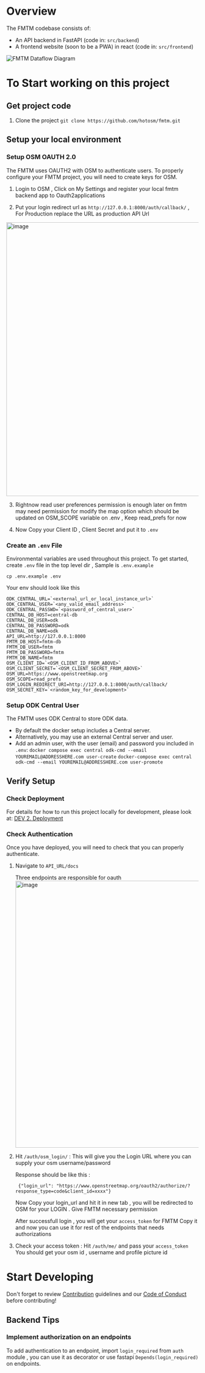 # Overview

The FMTM codebase consists of:

- An API backend in FastAPI (code in: `src/backend`)
- A frontend website (soon to be a PWA) in react (code in: `src/frontend`)

![FMTM Dataflow Diagram](https://github.com/hotosm/fmtm/blob/main/docs/dataflow.dia)

# To Start working on this project

## Get project code

1. Clone the project `git clone https://github.com/hotosm/fmtm.git`

## Setup your local environment

### Setup OSM OAUTH 2.0

The FMTM uses OAUTH2 with OSM to authenticate users. To properly configure your FMTM project, you will need to create keys for OSM.

1. Login to OSM , Click on My Settings and register your local fmtm backend app to Oauth2applications

2. Put your login redirect url as `http://127.0.0.1:8000/auth/callback/` , For Production replace the URL as production API Url

<img width="716" alt="image" src="https://user-images.githubusercontent.com/36752999/216319298-1444a62f-ba6b-4439-bb4f-2075fdf03291.png">

3. Rightnow read user preferences permission is enough later on fmtm may need permission for modify the map option which should be updated on OSM_SCOPE variable on .env , Keep read_prefs for now

4. Now Copy your Client ID , Client Secret and put it to `.env`

### Create an `.env` File

Environmental variables are used throughout this project. To get started, create `.env` file in the top level dir , Sample is `.env.example`

    cp .env.example .env

Your env should look like this

    ODK_CENTRAL_URL=`<external_url_or_local_instance_url>`
    ODK_CENTRAL_USER=`<any_valid_email_address>`
    ODK_CENTRAL_PASSWD=`<password_of_central_user>`
    CENTRAL_DB_HOST=central-db
    CENTRAL_DB_USER=odk
    CENTRAL_DB_PASSWORD=odk
    CENTRAL_DB_NAME=odk
    API_URL=http://127.0.0.1:8000
    FMTM_DB_HOST=fmtm-db
    FMTM_DB_USER=fmtm
    FMTM_DB_PASSWORD=fmtm
    FMTM_DB_NAME=fmtm
    OSM_CLIENT_ID=`<OSM_CLIENT_ID_FROM_ABOVE>`
    OSM_CLIENT_SECRET=`<OSM_CLIENT_SECRET_FROM_ABOVE>`
    OSM_URL=https://www.openstreetmap.org
    OSM_SCOPE=read_prefs
    OSM_LOGIN_REDIRECT_URI=http://127.0.0.1:8000/auth/callback/
    OSM_SECRET_KEY=`<random_key_for_development>`

### Setup ODK Central User

The FMTM uses ODK Central to store ODK data.

- By default the docker setup includes a Central server.
- Alternatively, you may use an external Central server and user.
- Add an admin user, with the user (email) and password you included in `.env`:
  `docker compose exec central odk-cmd --email YOUREMAIL@ADDRESSHERE.com user-create`
  `docker-compose exec central odk-cmd --email YOUREMAIL@ADDRESSHERE.com user-promote`

## Verify Setup

### Check Deployment

For details for how to run this project locally for development, please look at: [DEV 2. Deployment](https://github.com/hotosm/fmtm/wiki/DEV-2:-Deployment)

### Check Authentication

Once you have deployed, you will need to check that you can properly authenticate.

1. Navigate to `API_URL/docs`

    Three endpoints are responsible for oauth
    <img width="698" alt="image" src="https://user-images.githubusercontent.com/36752999/216319601-949c4262-782f-4da4-ae26-dac81c141403.png">

2. Hit `/auth/osm_login/` : This will give you the Login URL where you can supply your osm username/password

    Response should be like this :

        {"login_url": "https://www.openstreetmap.org/oauth2/authorize/?response_type=code&client_id=xxxx"}

    Now Copy your login_url and hit it in new tab , you will be redirected to OSM for your LOGIN . Give FMTM necessary permission

    After successfull login , you will get your `access_token` for FMTM Copy it and now you can use it for rest of the endpoints that needs authorizations

3. Check your access token : Hit `/auth/me/` and pass your `access_token` You should get your osm id , username and profile picture id

# Start Developing

Don't forget to review [Contribution](https://github.com/hotosm/fmtm/wiki/Contribution) guidelines and our [Code of Conduct](https://github.com/hotosm/fmtm/wiki/Code-of-Conduct) before contributing!

## Backend Tips

### Implement authorization on an endpoints

To add authentication to an endpoint, import `login_required` from `auth` module , you can use it as decorator or use fastapi `Depends(login_required)` on endpoints.
